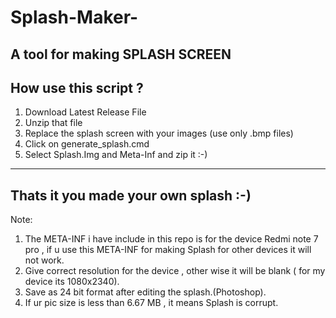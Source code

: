 # Splash-Maker-
A tool for making SPLASH SCREEN
---------------------
How use this script ?
---------------------
1) Download Latest Release File
2) Unzip that file
3) Replace the splash screen with your images (use only .bmp files)
4) Click on generate_splash.cmd
5) Select Splash.Img and Meta-Inf and zip it :-)
----------------------
Thats it you made your own splash :-)
----------------------
Note:
1) The META-INF i have include in this repo is for the device Redmi note 7 pro , if u use this META-INF for making Splash for other devices it will not work.
2) Give correct resolution for the device , other wise it will be blank ( for my device its 1080x2340).
3) Save as 24 bit format after editing the splash.(Photoshop).
4) If ur pic size is less than 6.67 MB , it means Splash is corrupt.
